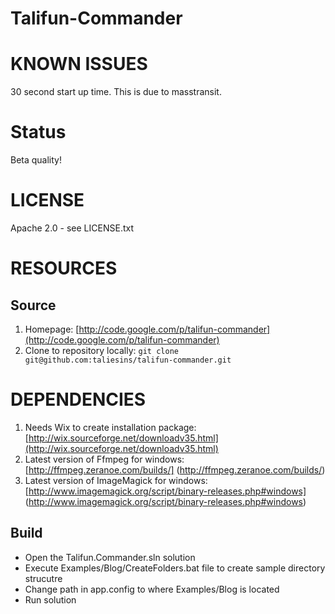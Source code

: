 Talifun-Commander
=================

# KNOWN ISSUES

30 second start up time. This is due to masstransit.

# Status

Beta quality!

# LICENSE
Apache 2.0 - see LICENSE.txt

# RESOURCES
## Source
1. Homepage: [http://code.google.com/p/talifun-commander](http://code.google.com/p/talifun-commander)
2. Clone to repository locally: `git clone git@github.com:taliesins/talifun-commander.git`

# DEPENDENCIES
1. Needs Wix to create installation package: [http://wix.sourceforge.net/downloadv35.html](http://wix.sourceforge.net/downloadv35.html)
2. Latest version of Ffmpeg for windows: [http://ffmpeg.zeranoe.com/builds/] (http://ffmpeg.zeranoe.com/builds/)
3. Latest version of ImageMagick for windows: [http://www.imagemagick.org/script/binary-releases.php#windows] (http://www.imagemagick.org/script/binary-releases.php#windows)

## Build
* Open the Talifun.Commander.sln solution
* Execute Examples/Blog/CreateFolders.bat file to create sample directory strucutre
* Change path in app.config to where Examples/Blog is located
* Run solution
